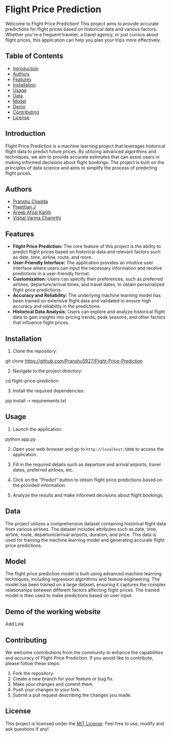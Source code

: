 # Flight Price Prediction

Welcome to Flight Price Prediction! This project aims to provide accurate predictions for flight prices based on historical data and various factors. Whether you're a frequent traveler, a travel agency, or just curious about flight prices, this application can help you plan your trips more effectively.

## Table of Contents

- [Introduction](#introduction)
- [Authors](#authors)
- [Features](#features)
- [Installation](#installation)
- [Usage](#usage)
- [Data](#data)
- [Model](#model)
- [Demo](#demo)
- [Contributing](#contributing)
- [License](#license)

## Introduction

Flight Price Prediction is a machine learning project that leverages historical flight data to predict future prices. By utilizing advanced algorithms and techniques, we aim to provide accurate estimates that can assist users in making informed decisions about flight bookings. The project is built on the principles of data science and aims to simplify the process of predicting flight prices.
## Authors

- [Pranshu Chadda](https://github.com/Pranshu5927)
- [Preethan J](https://github.com/Preethan17)
- [Areeb Afzal Kanth](https://github.com/areebkanth)
- [Vishal Varma Chamrthi](https://github.com/vishalvarmachamarthi)

## Features

- **Flight Price Prediction:** The core feature of this project is the ability to predict flight prices based on historical data and relevant factors such as date, time, airline, route, and more.
- **User-Friendly Interface:** The application provides an intuitive user interface where users can input the necessary information and receive predictions in a user-friendly format.
- **Customization:** Users can specify their preferences, such as preferred airlines, departure/arrival times, and travel dates, to obtain personalized flight price predictions.
- **Accuracy and Reliability:** The underlying machine learning model has been trained on extensive flight data and validated to ensure high accuracy and reliability in the predictions.
- **Historical Data Analysis:** Users can explore and analyze historical flight data to gain insights into pricing trends, peak seasons, and other factors that influence flight prices.

## Installation

1. Clone the repository:

git clone https://github.com/Pranshu5927/Flight-Price-Prediction



2. Navigate to the project directory:

cd flight-price-prediction



3. Install the required dependencies:

pip install -r requirements.txt



## Usage

1. Launch the application:

python app.py


2. Open your web browser and go to `http://localhost:5000` to access the application.

3. Fill in the required details such as departure and arrival airports, travel dates, preferred airlines, etc.

4. Click on the "Predict" button to obtain flight price predictions based on the provided information.

5. Analyze the results and make informed decisions about flight bookings.

## Data

The project utilizes a comprehensive dataset containing historical flight data from various airlines. The dataset includes attributes such as date, time, airline, route, departure/arrival airports, duration, and price. This data is used for training the machine learning model and generating accurate flight price predictions.

## Model

The flight price prediction model is built using advanced machine learning techniques, including regression algorithms and feature engineering. The model has been trained on a large dataset, ensuring it captures the complex relationships between different factors affecting flight prices. The trained model is then used to make predictions based on user input.

## Demo of the working website
Add Link

## Contributing

We welcome contributions from the community to enhance the capabilities and accuracy of Flight Price Prediction. If you would like to contribute, please follow these steps:

1. Fork the repository.
2. Create a new branch for your feature or bug fix.
3. Make your changes and commit them.
4. Push your changes to your fork.
5. Submit a pull request describing the changes you made.




## License

This project is licensed under the [MIT License](LICENSE). Feel free to use, modify and ask questions if any!
